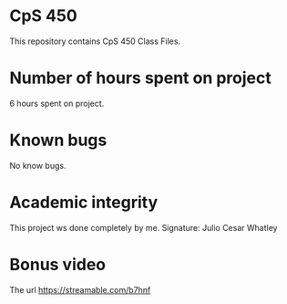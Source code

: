# CpS 450

This repository contains CpS 450 Class Files.

# Number of hours spent on project

6 hours spent on project.

# Known bugs

No know bugs.

# Academic integrity

This project ws done completely by me.
Signature: Julio Cesar Whatley

# Bonus video

The url https://streamable.com/b7hnf